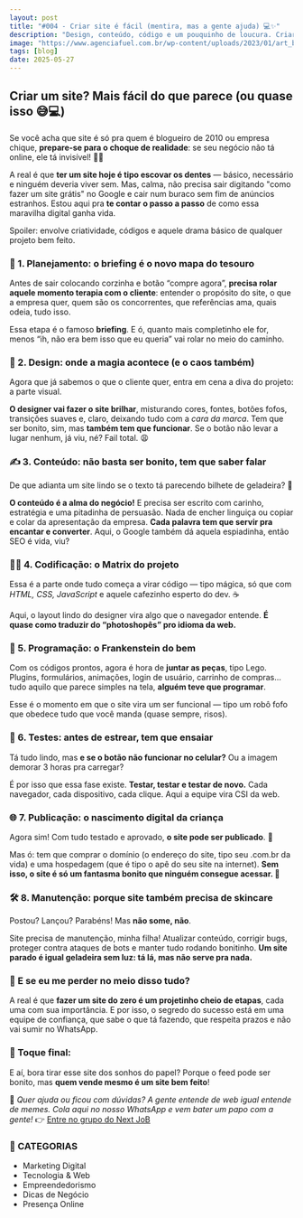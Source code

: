 ```yaml
---
layout: post
title: "#004 - Criar site é fácil (mentira, mas a gente ajuda) 💻✨"
description: "Design, conteúdo, código e um pouquinho de loucura. Criar site é isso aí!"
image: "https://www.agenciafuel.com.br/wp-content/uploads/2023/01/art_blog-fuel_artigo4-branding_19-01.jpg"
tags: [blog]
date: 2025-05-27
---
```

## **Criar um site? Mais fácil do que parece (ou quase isso 😅💻)**

Se você acha que site é só pra quem é blogueiro de 2010 ou empresa chique, **prepare-se para o choque de realidade**: se seu negócio não tá online, ele tá invisível! 🕵️‍♀️

A real é que **ter um site hoje é tipo escovar os dentes** — básico, necessário e ninguém deveria viver sem. Mas, calma, não precisa sair digitando "como fazer um site grátis" no Google e cair num buraco sem fim de anúncios estranhos. Estou aqui pra **te contar o passo a passo** de como essa maravilha digital ganha vida.

Spoiler: envolve criatividade, códigos e aquele drama básico de qualquer projeto bem feito.



### 🧠 1. **Planejamento: o briefing é o novo mapa do tesouro**

Antes de sair colocando corzinha e botão “compre agora”, **precisa rolar aquele momento terapia com o cliente**: entender o propósito do site, o que a empresa quer, quem são os concorrentes, que referências ama, quais odeia, tudo isso.

Essa etapa é o famoso **briefing**. E ó, quanto mais completinho ele for, menos “ih, não era bem isso que eu queria” vai rolar no meio do caminho.



### 🎨 2. **Design: onde a magia acontece (e o caos também)**

Agora que já sabemos o que o cliente quer, entra em cena a diva do projeto: a parte visual.

**O designer vai fazer o site brilhar**, misturando cores, fontes, botões fofos, transições suaves e, claro, deixando tudo com a *cara da marca*. Tem que ser bonito, sim, mas **também tem que funcionar**. Se o botão não levar a lugar nenhum, já viu, né? Fail total. 😩



### ✍️ 3. **Conteúdo: não basta ser bonito, tem que saber falar**

De que adianta um site lindo se o texto tá parecendo bilhete de geladeira? 🧊

**O conteúdo é a alma do negócio!** E precisa ser escrito com carinho, estratégia e uma pitadinha de persuasão. Nada de encher linguiça ou copiar e colar da apresentação da empresa. **Cada palavra tem que servir pra encantar e converter**. Aqui, o Google também dá aquela espiadinha, então SEO é vida, viu?



### 🧑‍💻 4. **Codificação: o Matrix do projeto**

Essa é a parte onde tudo começa a virar código — tipo mágica, só que com *HTML, CSS, JavaScript* e aquele cafezinho esperto do dev. ☕

Aqui, o layout lindo do designer vira algo que o navegador entende. **É quase como traduzir do “photoshopês” pro idioma da web.**



### 🧩 5. **Programação: o Frankenstein do bem**

Com os códigos prontos, agora é hora de **juntar as peças**, tipo Lego. Plugins, formulários, animações, login de usuário, carrinho de compras… tudo aquilo que parece simples na tela, **alguém teve que programar**.

Esse é o momento em que o site vira um ser funcional — tipo um robô fofo que obedece tudo que você manda (quase sempre, risos).



### 🧪 6. **Testes: antes de estrear, tem que ensaiar**

Tá tudo lindo, mas **e se o botão não funcionar no celular?** Ou a imagem demorar 3 horas pra carregar?

É por isso que essa fase existe. **Testar, testar e testar de novo.** Cada navegador, cada dispositivo, cada clique. Aqui a equipe vira CSI da web.



### 🌐 7. **Publicação: o nascimento digital da criança**

Agora sim! Com tudo testado e aprovado, **o site pode ser publicado**. 🎉

Mas ó: tem que comprar o domínio (o endereço do site, tipo seu .com.br da vida) e uma hospedagem (que é tipo o apê do seu site na internet). **Sem isso, o site é só um fantasma bonito que ninguém consegue acessar. 👻**



### 🛠️ 8. **Manutenção: porque site também precisa de skincare**

Postou? Lançou? Parabéns! Mas **não some, não**.

Site precisa de manutenção, minha filha! Atualizar conteúdo, corrigir bugs, proteger contra ataques de bots e manter tudo rodando bonitinho. **Um site parado é igual geladeira sem luz: tá lá, mas não serve pra nada.**



### 💬 E se eu me perder no meio disso tudo?

A real é que **fazer um site do zero é um projetinho cheio de etapas**, cada uma com sua importância. E por isso, o segredo do sucesso está em uma equipe de confiança, que sabe o que tá fazendo, que respeita prazos e não vai sumir no WhatsApp.



### 📣 Toque final:

E aí, bora tirar esse site dos sonhos do papel? Porque o feed pode ser bonito, mas **quem vende mesmo é um site bem feito**!

🌟 *Quer ajuda ou ficou com dúvidas? A gente entende de web igual entende de memes. Cola aqui no nosso WhatsApp e vem bater um papo com a gente!*
👉 [Entre no grupo do Next JoB](https://gean.me/zap)


### 📂 CATEGORIAS

* Marketing Digital
* Tecnologia & Web
* Empreendedorismo
* Dicas de Negócio
* Presença Online
